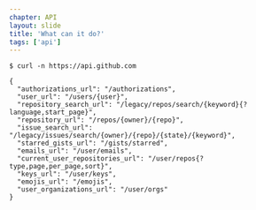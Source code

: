 ```yaml
---
chapter: API
layout: slide
title: 'What can it do?'
tags: ['api']
---
```


	$ curl -n https://api.github.com
    
    {
      "authorizations_url": "/authorizations",
      "user_url": "/users/{user}",
      "repository_search_url": "/legacy/repos/search/{keyword}{?language,start_page}",
      "repository_url": "/repos/{owner}/{repo}",
      "issue_search_url": "/legacy/issues/search/{owner}/{repo}/{state}/{keyword}",
      "starred_gists_url": "/gists/starred",
      "emails_url": "/user/emails",
      "current_user_repositories_url": "/user/repos{?type,page,per_page,sort}",
      "keys_url": "/user/keys",
      "emojis_url": "/emojis",
      "user_organizations_url": "/user/orgs"
    }
